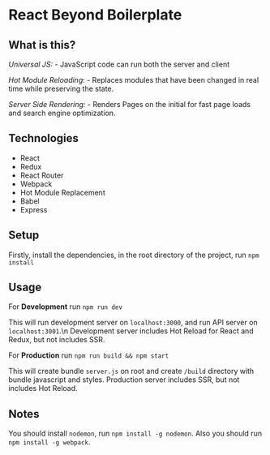 # React Beyond Boilerplate
## What is this?
*Universal JS:* - JavaScript code can run both the server and client

*Hot Module Reloading*: - Replaces modules that have been changed in real time while preserving the state.

*Server Side Rendering:* - Renders Pages on the initial for fast page loads and search engine optimization.

## Technologies
* React
* Redux
* React Router
* Webpack
* Hot Module Replacement
* Babel
* Express

## Setup
Firstly, install the dependencies, in the root directory of the project, run ```npm install```

## Usage
For **Development** run ```npm run dev```

This will run development server on ```localhost:3000```, and run API server on ```localhost:3001```.\n
Development server includes Hot Reload for React and Redux, but not includes SSR.

For **Production** run ```npm run build && npm start```

This will create bundle ```server.js``` on root and create ```/build``` directory with bundle javascript and styles.
Production server includes SSR, but not includes Hot Reload.

## Notes
You should install ```nodemon```, run ```npm install -g nodemon```.
Also you should run ```npm install -g webpack```.
